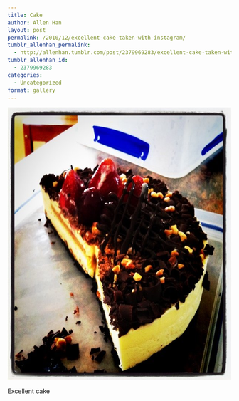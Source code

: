 ```yaml
---
title: Cake
author: Allen Han
layout: post
permalink: /2010/12/excellent-cake-taken-with-instagram/
tumblr_allenhan_permalink:
  - http://allenhan.tumblr.com/post/2379969283/excellent-cake-taken-with-instagram
tumblr_allenhan_id:
  - 2379969283
categories:
  - Uncategorized
format: gallery
---
```

[<img class="alignnone size-full wp-image-508" alt="tumblr_ldp9argE5W1qzkacto1_" src="/images/uploads/2013/03/tumblr_ldp9argE5W1qzkacto1_.jpg" width="612" height="612" />][1]

Excellent cake

 [1]: /images/uploads/2013/03/tumblr_ldp9argE5W1qzkacto1_.jpg
